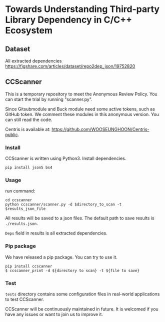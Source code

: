 # Towards Understanding Third-party Library Dependency in C/C++ Ecosystem

## Dataset
All extracted dependencies
https://figshare.com/articles/dataset/repo2dep_json/19752820

##  CCScanner
This is a temporary repository to meet the Anonymous Review Policy. You can start the trial by running "scanner.py". 

Since Gitsubmodule and Buck module need some active tokens, such as GitHub token. We comment these modules in this anonymous version. You can still read the code.

Centris is available at: https://github.com/WOOSEUNGHOON/Centris-public.

### Install
CCScanner is written using Python3.
Install dependencies.
```·
pip install json5 bs4
```


### Usage
run command:
```
cd ccscanner
python ccscanner/scanner.py -d $directory_to_scan -t $results_json_file
```
All results will be saved to a json files. The default path to save results is ```./results.json```.

```Deps``` field in results is all extracted dependencies.


### Pip package
We have released a pip package. You can try to use it.

```
pip install ccscanner
$ ccscanner_print -d ${directory to scan} -t ${file to save}
```

### Test
```tests``` directory contains some configuration files in real-world applications to test CCScanner.

CCScanner will be continuously maintained in future. It is welcomed if you have any issues or want to join us to improve it.

